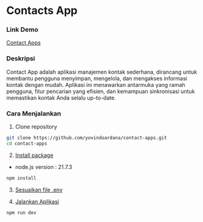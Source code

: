 # Contacts App

### Link Demo

[Contact Apps](https://contact-apps-inky.vercel.app/)

### Deskripsi

Contact App adalah aplikasi manajemen kontak sederhana, dirancang untuk membantu pengguna menyimpan, mengelola, dan mengakses informasi kontak dengan mudah. Aplikasi ini menawarkan antarmuka yang ramah pengguna, fitur pencarian yang efisien, dan kemampuan sinkronisasi untuk memastikan kontak Anda selalu up-to-date.

### Cara Menjalankan

1. Clone repository

```bash
git clone https://github.com/yovindoardana/contact-apps.git
cd contact-apps
```

2. [Install package](#instalasi)

- node.js version : 21.7.3

```bash
npm install
```

3. [Sesuaikan file .env](#set)

4. [Jalankan Aplikasi](#run)

```bash
npm run dev
```

